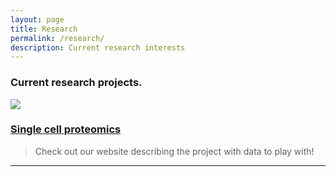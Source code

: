 ```yaml
---
layout: page
title: Research
permalink: /research/
description: Current research interests
---
```


### Current research projects.

![](/site/images/SCOPE2-ac.png)
### [Single cell proteomics](https://scope2.slavovlab.net/)

> Check out our website describing the project with data to play with!
<hr>

